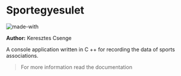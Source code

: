 # Sportegyesulet
![made-with](https://img.shields.io/badge/Made%20with-C++-1f425f.svg)

**Author:** Keresztes Csenge

A console application written in C ++ for recording the data of sports associations.

> For more information read the documentation
